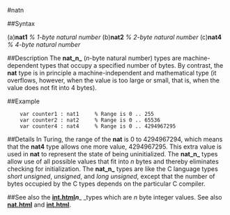
#natn

##Syntax


(a)**nat1**  _% 1-byte natural number_
(b)**nat2**  _% 2-byte natural number_
(c)**nat4**  _% 4-byte natural number_




##Description
The **nat_n_** (_n_-byte natural number) types are machine-dependent  types that occupy a specified number of bytes. By contrast, the **nat** type is in principle a machine-independent and mathematical type (it overflows, however, when the value is too large or small, that is, when the value does not fit into 4 bytes).



##Example



        var counter1 : nat1     % Range is 0 .. 255
        var counter2 : nat2     % Range is 0 .. 65536
        var counter4 : nat4     % Range is 0 .. 4294967295
##Details
In Turing, the range of the **nat** is 0 to 4294967294, which means that the **nat4** type allows one more value, 4294967295. This extra value is used in **nat** to represent the state of being uninitialized. The **nat_n_** types allow use of all possible values that fit into _n_ bytes and thereby eliminates checking for initialization.
The **nat_n_** types are like the C language types _short unsigned_, _unsigned_, and _long unsigned_, except that the number of bytes occupied by the C types depends on the particular C compiler.



##See also
the **[int.html](int)_n_**_ _types which are _n_ byte integer values. See also **[nat.html](nat)** and **[int.html](int)**.


